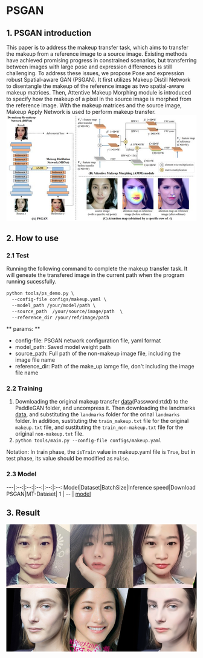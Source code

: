 # PSGAN
## 1. PSGAN introduction
This paper is to address the makeup transfer task, which aims to transfer the makeup from a reference image to a source image. Existing methods have achieved promising progress in constrained scenarios, but transferring between images with large pose and expression differences is still challenging. To address these issues, we propose Pose and expression robust Spatial-aware GAN (PSGAN). It first utilizes Makeup Distill Network to disentangle the makeup of the reference image as two spatial-aware makeup matrices. Then, Attentive Makeup Morphing module is introduced to specify how the makeup of a pixel in the source image is morphed from the reference image. With the makeup matrices and the source image, Makeup Apply Network is used to perform makeup transfer.
![](../imgs/psgan_arc.png)

## 2. How to use
### 2.1 Test
Running the following command to complete the makeup transfer task. It will geneate the transfered image in the current path when the program running sucessfully.

```
python tools/ps_demo.py \  
  --config-file configs/makeup.yaml \
  --model_path /your/model/path \
  --source_path  /your/source/image/path  \
  --reference_dir /your/ref/image/path
```
** params: **
- config-file: PSGAN network configuration file, yaml format
- model_path: Saved model weight path
- source_path: Full path of the non-makeup image file, including the image file name
- reference_dir: Path of the make_up iamge file, don't including the image file name

### 2.2 Training
1. Downloading the original makeup transfer [data](https://pan.baidu.com/s/1ZF-DN9PvbBteOSfQodWnyw)(Password:rtdd) to the PaddleGAN folder, and uncompress it. Then downloading the landmarks [data](), and substituting the `landmarks` folder for the orinal `landmarks` folder. In addition, sustituting the `train_makeup.txt` file for the original `makeup.txt` file, and sustituting the `train_non-makeup.txt` file for the original `non-makeup.txt` file.
2. `python tools/main.py --config-file configs/makeup.yaml`

Notation: In train phase, the `isTrain` value in makeup.yaml file is `True`, but in test phase, its value should be modified as `False`.

### 2.3 Model
---|:--:|:--:|:--:|:--:|:--:
Model|Dataset|BatchSize|Inference speed|Download
PSGAN|MT-Dataset| 1 | -- | [model]()
## 3. Result
![](../imgs/makeup_shifter.png)
